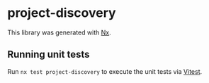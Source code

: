 # project-discovery

This library was generated with [Nx](https://nx.dev).

## Running unit tests

Run `nx test project-discovery` to execute the unit tests via [Vitest](https://vitest.dev/).
